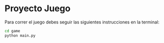 # Proyecto Juego

Para correr el juego debes seguir las siguientes instrucciones en la terminal:

```sh
cd game
python main.py
```